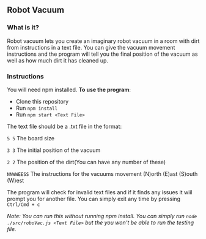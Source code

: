 ## Robot Vacuum

### What is it?
Robot vacuum lets you create an imaginary robot vacuum in a room with dirt from instructions in a text file. You can give the vacuum movement instructions and the program will tell you the final position of the vacuum as well as how much dirt it has cleaned up.

### Instructions
You will need npm installed.
**To use the program**:
- Clone this repository
- Run `npm install`
- Run `npm start <Text File>`

The text file should be a .txt file in the format:

`5 5` The board size

`3 3` The initial position of the vacuum

`2 2` The position of the dirt(You can have any number of these)

`NNWWEESS` The instructions for the vacuums movement (N)orth (E)ast (S)outh (W)est

The program will check for invalid text files and if it finds any issues it wiil prompt you for another file. You can simply exit any 
time by pressing `Ctrl/Cmd + c`

*Note: You can run this without running npm install. You can simply run `node ./src/roboVac.js <Text File>`
 but the you won't be able to run the testing file.*
 
